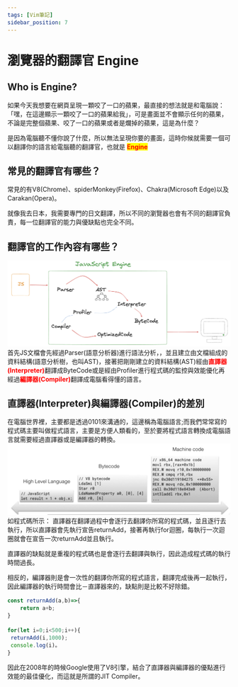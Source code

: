 ```yaml
---
tags: [Vim筆記]
sidebar_position: 7
---
```

# 瀏覽器的翻譯官 Engine
## Who is Engine?
如果今天我想要在網頁呈現一顆咬了一口的蘋果，最直接的想法就是和電腦說：「嘿，在這邊顯示一顆咬了一口的蘋果給我」，可是畫面並不會顯示任何的蘋果，不論是完整個蘋果、咬了一口的蘋果或者是爛掉的蘋果，這是為什麼？

是因為電腦聽不懂你說了什麼，所以無法呈現你要的畫面，這時你候就需要一個可以翻譯你的語言給電腦聽的翻譯官，也就是 <mark>**<font color="red">Engine</font>**</mark>
## 常見的翻譯官有哪些？
常見的有V8(Chrome)、spiderMonkey(Firefox)、Chakra(Microsoft Edge)以及Carakan(Opera)。

就像我去日本，我需要專門的日文翻譯，所以不同的瀏覽器也會有不同的翻譯官負責，每一位翻譯官的能力與優缺點也完全不同。
## 翻譯官的工作內容有哪些？
![](./img/V8%20Engine.png)
首先JS文檔會先經過Parser(語意分析器)進行語法分析，，並且建立由文檔組成的資料結構(語意分析樹，也叫AST)，接著把剛剛建立的資料結構(AST)經由<font color="red">**直譯器(Interpreter)**</font>翻譯成ByteCode或是經由Profiler進行程式碼的監控與效能優化再經過<font color="red">**編譯器(Compiler)**</font>翻譯成電腦看得懂的語言。
## 直譯器(Interpreter)與編譯器(Compiler)的差別
在電腦世界裡，主要都是透過0101來溝通的，這邊稱為電腦語言;而我們常常寫的程式碼主要叫做程式語言，主要是方便人類看的，至於要將程式語言轉換成電腦語言就需要經過直譯器或是編譯器的轉換。
![](./img/machineCode.png)
如程式碼所示：
直譯器在翻譯過程中會逐行去翻譯你所寫的程式碼，並且逐行去執行，所以直譯器會先執行宣告returnAdd，接著再執行for迴圈，每執行一次迴圈就會在宣告一次returnAdd並且執行。

直譯器的缺點就是重複的程式碼也是會逐行去翻譯與執行，因此造成程式碼的執行時間過長。

相反的，編譯器則是會一次性的翻譯你所寫的程式語言，翻譯完成後再一起執行，因此編譯器的執行時間會比－直譯器來的，缺點則是比較不好除錯。

```js  showLineNumbers
const returnAdd(a,b)=>{
    return a+b;
}

for(let i=0;i<500;i++){
 returnAdd(i,1000);
 console.log(i)。
}
```
因此在2008年的時候Google使用了V8引擎，結合了直譯器與編譯器的優點進行效能的最佳優化，而這就是所謂的JIT Compiler。

